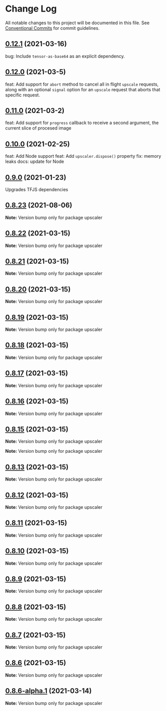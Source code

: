 # Change Log

All notable changes to this project will be documented in this file.
See [Conventional Commits](https://conventionalcommits.org) for commit guidelines.

## [0.12.1](https://github.com/thekevinscott/UpscalerJS/compare/v0.12.1...v0.12.0) (2021-03-16)

bug: Include `tensor-as-base64` as an explicit dependency.

## [0.12.0](https://github.com/thekevinscott/UpscalerJS/compare/v0.12.0...v0.11.0) (2021-03-5)

feat: Add support for `abort` method to cancel all in flight `upscale` requests, along with an optional `signal` option for an `upscale` request that aborts that specific request.

## [0.11.0](https://github.com/thekevinscott/UpscalerJS/compare/v0.11.0...v0.10.0) (2021-03-2)

feat: Add support for `progress` callback to receive a second argument, the current slice of procesed image

## [0.10.0](https://github.com/thekevinscott/UpscalerJS/compare/v0.10.0...v0.9.0) (2021-02-25)

feat: Add Node support
feat: Add `upscaler.dispose()` property
fix: memory leaks
docs: update for Node

## [0.9.0](https://github.com/thekevinscott/UpscalerJS/compare/v0.9.0...v0.8.23) (2021-01-23)

Upgrades TFJS dependencies

## [0.8.23](https://github.com/thekevinscott/UpscalerJS/compare/v0.8.22...v0.8.23) (2021-08-06)

**Note:** Version bump only for package upscaler





## [0.8.22](https://github.com/thekevinscott/UpscalerJS/compare/v0.8.21...v0.8.22) (2021-03-15)

**Note:** Version bump only for package upscaler





## [0.8.21](https://github.com/thekevinscott/UpscalerJS/compare/v0.8.20...v0.8.21) (2021-03-15)

**Note:** Version bump only for package upscaler





## [0.8.20](https://github.com/thekevinscott/UpscalerJS/compare/v0.8.19...v0.8.20) (2021-03-15)

**Note:** Version bump only for package upscaler





## [0.8.19](https://github.com/thekevinscott/UpscalerJS/compare/v0.8.18...v0.8.19) (2021-03-15)

**Note:** Version bump only for package upscaler





## [0.8.18](https://github.com/thekevinscott/UpscalerJS/compare/v0.8.17...v0.8.18) (2021-03-15)

**Note:** Version bump only for package upscaler





## [0.8.17](https://github.com/thekevinscott/UpscalerJS/compare/v0.8.12...v0.8.17) (2021-03-15)

**Note:** Version bump only for package upscaler





## [0.8.16](https://github.com/thekevinscott/UpscalerJS/compare/v0.8.15...v0.8.16) (2021-03-15)

**Note:** Version bump only for package upscaler





## [0.8.15](https://github.com/thekevinscott/UpscalerJS/compare/v0.8.14...v0.8.15) (2021-03-15)

**Note:** Version bump only for package upscaler







**Note:** Version bump only for package upscaler





## [0.8.13](https://github.com/thekevinscott/UpscalerJS/compare/v0.8.14...v0.8.13) (2021-03-15)

**Note:** Version bump only for package upscaler





## [0.8.12](https://github.com/thekevinscott/UpscalerJS/compare/v0.8.9...v0.8.12) (2021-03-15)

**Note:** Version bump only for package upscaler





## [0.8.11](https://github.com/thekevinscott/UpscalerJS/compare/v0.8.9...v0.8.11) (2021-03-15)

**Note:** Version bump only for package upscaler





## [0.8.10](https://github.com/thekevinscott/UpscalerJS/compare/v0.8.9...v0.8.10) (2021-03-15)

**Note:** Version bump only for package upscaler





## [0.8.9](https://github.com/thekevinscott/UpscalerJS/compare/v0.1.2...v0.8.9) (2021-03-15)

**Note:** Version bump only for package upscaler





## [0.8.8](https://github.com/thekevinscott/UpscalerJS/compare/v0.1.2...v0.8.8) (2021-03-15)

**Note:** Version bump only for package upscaler





## [0.8.7](https://github.com/thekevinscott/UpscalerJS/compare/v0.1.2...v0.8.7) (2021-03-15)

**Note:** Version bump only for package upscaler





## [0.8.6](https://github.com/thekevinscott/UpscalerJS/compare/v0.1.2...v0.8.6) (2021-03-15)

**Note:** Version bump only for package upscaler





## [0.8.6-alpha.1](https://github.com/thekevinscott/UpscalerJS/compare/v0.8.6-alpha.0...v0.8.6-alpha.1) (2021-03-14)

**Note:** Version bump only for package upscaler
